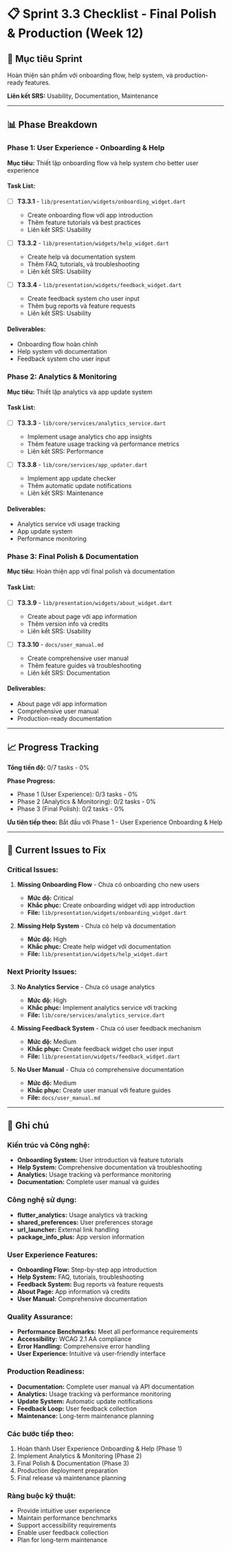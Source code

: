 # 📋 Sprint 3.3 Checklist - Final Polish & Production (Week 12)

## 🎯 Mục tiêu Sprint

Hoàn thiện sản phẩm với onboarding flow, help system, và production-ready features.

**Liên kết SRS:** Usability, Documentation, Maintenance

---

## 📊 Phase Breakdown

### Phase 1: User Experience - Onboarding & Help

**Mục tiêu:** Thiết lập onboarding flow và help system cho better user experience

#### Task List:

- [ ] **T3.3.1** - `lib/presentation/widgets/onboarding_widget.dart`

  - Create onboarding flow với app introduction
  - Thêm feature tutorials và best practices
  - Liên kết SRS: Usability

- [ ] **T3.3.2** - `lib/presentation/widgets/help_widget.dart`

  - Create help và documentation system
  - Thêm FAQ, tutorials, và troubleshooting
  - Liên kết SRS: Usability

- [ ] **T3.3.4** - `lib/presentation/widgets/feedback_widget.dart`
  - Create feedback system cho user input
  - Thêm bug reports và feature requests
  - Liên kết SRS: Usability

#### Deliverables:

- Onboarding flow hoàn chỉnh
- Help system với documentation
- Feedback system cho user input

### Phase 2: Analytics & Monitoring

**Mục tiêu:** Thiết lập analytics và app update system

#### Task List:

- [ ] **T3.3.3** - `lib/core/services/analytics_service.dart`

  - Implement usage analytics cho app insights
  - Thêm feature usage tracking và performance metrics
  - Liên kết SRS: Performance

- [ ] **T3.3.8** - `lib/core/services/app_updater.dart`
  - Implement app update checker
  - Thêm automatic update notifications
  - Liên kết SRS: Maintenance

#### Deliverables:

- Analytics service với usage tracking
- App update system
- Performance monitoring

### Phase 3: Final Polish & Documentation

**Mục tiêu:** Hoàn thiện app với final polish và documentation

#### Task List:

- [ ] **T3.3.9** - `lib/presentation/widgets/about_widget.dart`

  - Create about page với app information
  - Thêm version info và credits
  - Liên kết SRS: Usability

- [ ] **T3.3.10** - `docs/user_manual.md`
  - Create comprehensive user manual
  - Thêm feature guides và troubleshooting
  - Liên kết SRS: Documentation

#### Deliverables:

- About page với app information
- Comprehensive user manual
- Production-ready documentation

---

## 📈 Progress Tracking

**Tổng tiến độ:** 0/7 tasks - 0%

**Phase Progress:**

- Phase 1 (User Experience): 0/3 tasks - 0%
- Phase 2 (Analytics & Monitoring): 0/2 tasks - 0%
- Phase 3 (Final Polish): 0/2 tasks - 0%

**Ưu tiên tiếp theo:** Bắt đầu với Phase 1 - User Experience Onboarding & Help

---

## 🚨 Current Issues to Fix

### Critical Issues:

1. **Missing Onboarding Flow** - Chưa có onboarding cho new users

   - **Mức độ:** Critical
   - **Khắc phục:** Create onboarding widget với app introduction
   - **File:** `lib/presentation/widgets/onboarding_widget.dart`

2. **Missing Help System** - Chưa có help và documentation
   - **Mức độ:** High
   - **Khắc phục:** Create help widget với documentation
   - **File:** `lib/presentation/widgets/help_widget.dart`

### Next Priority Issues:

3. **No Analytics Service** - Chưa có usage analytics

   - **Mức độ:** High
   - **Khắc phục:** Implement analytics service với tracking
   - **File:** `lib/core/services/analytics_service.dart`

4. **Missing Feedback System** - Chưa có user feedback mechanism

   - **Mức độ:** Medium
   - **Khắc phục:** Create feedback widget cho user input
   - **File:** `lib/presentation/widgets/feedback_widget.dart`

5. **No User Manual** - Chưa có comprehensive documentation
   - **Mức độ:** Medium
   - **Khắc phục:** Create user manual với feature guides
   - **File:** `docs/user_manual.md`

---

## 📝 Ghi chú

### Kiến trúc và Công nghệ:

- **Onboarding System:** User introduction và feature tutorials
- **Help System:** Comprehensive documentation và troubleshooting
- **Analytics:** Usage tracking và performance monitoring
- **Documentation:** Complete user manual và guides

### Công nghệ sử dụng:

- **flutter_analytics:** Usage analytics và tracking
- **shared_preferences:** User preferences storage
- **url_launcher:** External link handling
- **package_info_plus:** App version information

### User Experience Features:

- **Onboarding Flow:** Step-by-step app introduction
- **Help System:** FAQ, tutorials, troubleshooting
- **Feedback System:** Bug reports và feature requests
- **About Page:** App information và credits
- **User Manual:** Comprehensive documentation

### Quality Assurance:

- **Performance Benchmarks:** Meet all performance requirements
- **Accessibility:** WCAG 2.1 AA compliance
- **Error Handling:** Comprehensive error handling
- **User Experience:** Intuitive và user-friendly interface

### Production Readiness:

- **Documentation:** Complete user manual và API documentation
- **Analytics:** Usage tracking và performance monitoring
- **Update System:** Automatic update notifications
- **Feedback Loop:** User feedback collection
- **Maintenance:** Long-term maintenance planning

### Các bước tiếp theo:

1. Hoàn thành User Experience Onboarding & Help (Phase 1)
2. Implement Analytics & Monitoring (Phase 2)
3. Final Polish & Documentation (Phase 3)
4. Production deployment preparation
5. Final release và maintenance planning

### Ràng buộc kỹ thuật:

- Provide intuitive user experience
- Maintain performance benchmarks
- Support accessibility requirements
- Enable user feedback collection
- Plan for long-term maintenance
